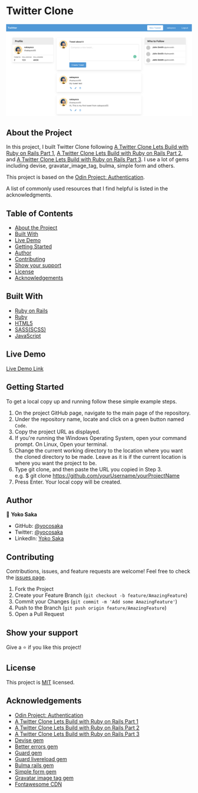 # Twitter Clone
![Top Page Screenshot](./screenshot.png)

## About the Project

In this project, I built Twitter Clone following [A Twitter Clone Lets Build with Ruby on Rails Part 1](https://www.youtube.com/watch?time_continue=1&v=5gUysPm64a4&feature=emb_logo), [A Twitter Clone Lets Build with Ruby on Rails Part 2](https://www.youtube.com/watch?v=ZxkbFOe3lRY&t), and [A Twitter Clone Lets Build with Ruby on Rails Part 3](https://www.youtube.com/watch?v=V4h7-hR_WME). I use a lot of gems including devise, gravatar_image_tag, bulma, simple form and others.

This project is based on the [Odin Project: Authentication](https://www.theodinproject.com/courses/ruby-on-rails/lessons/authentication).

A list of commonly used resources that I find helpful is listed in the acknowledgments.

## Table of Contents

* [About the Project](#about-the-project)
* [Built With](#built-with)
* [Live Demo](#live-demo)
* [Getting Started](#getting-started)
* [Author](#author)
* [Contributing](#contributing)
* [Show your support](#show-your-support)
* [License](#license)
* [Acknowledgements](#acknowledgements)


## Built With

* [Ruby on Rails](https://rubyonrails.org/)
* [Ruby](https://www.ruby-lang.org/en/)
* [HTML5](https://en.wikipedia.org/wiki/HTML5)
* [SASS(SCSS)](https://sass-lang.com/)
* [JavaScript](https://en.wikipedia.org/wiki/JavaScript)


## Live Demo

[Live Demo Link](https://repl.it/@yocoono/Twitter-Clone)


## Getting Started

To get a local copy up and running follow these simple example steps.

1. On the project GitHub page, navigate to the main page of the repository.
2. Under the repository name, locate and click on a green button named `Code`. 
3. Copy the project URL as displayed.
4. If you're running the Windows Operating System, open your command prompt. On Linux, Open your terminal. 
5. Change the current working directory to the location where you want the cloned directory to be made. Leave as it is if the current location is where you want the project to be. 
6. Type git clone, and then paste the URL you copied in Step 3. <br>
e.g. $ git clone https://github.com/yourUsername/yourProjectName 
7. Press Enter. Your local copy will be created. 


## Author

👤 **Yoko Saka**

- GitHub: [@yocosaka](https://github.com/yocosaka)
- Twitter: [@yocosaka](https://twitter.com/yocosaka)
- LinkedIn: [Yoko Saka](https://www.linkedin.com/in/yokosaka)


## Contributing

Contributions, issues, and feature requests are welcome!
Feel free to check the [issues page](../../issues).

1. Fork the Project
2. Create your Feature Branch (`git checkout -b feature/AmazingFeature`)
3. Commit your Changes (`git commit -m 'Add some AmazingFeature'`)
4. Push to the Branch (`git push origin feature/AmazingFeature`)
5. Open a Pull Request


## Show your support

Give a ⭐️ if you like this project!


## License

This project is [MIT](./LICENSE) licensed.


## Acknowledgements
* [Odin Project: Authentication](https://www.theodinproject.com/courses/ruby-on-rails/lessons/authentication)
* [A Twitter Clone Lets Build with Ruby on Rails Part 1](https://www.youtube.com/watch?time_continue=1&v=5gUysPm64a4&feature=emb_logo)
* [A Twitter Clone Lets Build with Ruby on Rails Part 2](https://www.youtube.com/watch?v=ZxkbFOe3lRY&t)
* [A Twitter Clone Lets Build with Ruby on Rails Part 3](https://www.youtube.com/watch?v=V4h7-hR_WME)
* [Devise gem](https://github.com/heartcombo/devise)
* [Better errors gem](https://rubygems.org/gems/better_errors)
* [Guard gem](https://rubygems.org/gems/guard)
* [Guard livereload gem](https://github.com/guard/guard-livereload/)
* [Bulma rails gem](https://rubygems.org/gems/bulma-rails)
* [Simple form gem](https://github.com/plataformatec/simple_form/)
* [Gravatar image tag gem](https://github.com/mdeering/gravatar_image_tag/)
* [Fontawesome CDN](https://maxcdn.bootstrapcdn.com/font-awesome/4.7.0/css/font-awesome.min.css)
